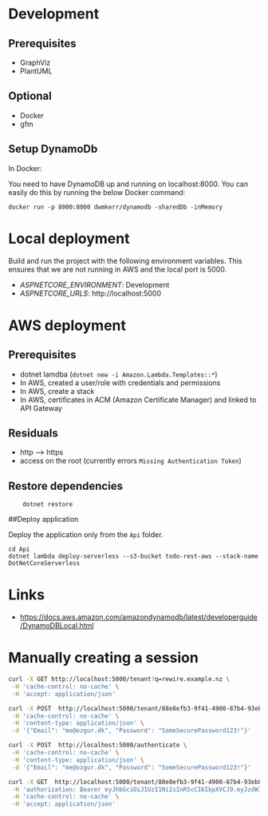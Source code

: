
# Development

## Prerequisites

* GraphViz
* PlantUML

## Optional

* Docker
* gfm

## Setup DynamoDb

In Docker:

You need to have DynamoDB up and running on localhost:8000. You can easily do this by running the below Docker command:

`docker run -p 8000:8000 dwmkerr/dynamodb -sharedDb -inMemory`

# Local deployment

Build and run the project with the following environment variables. This ensures that we are not running in AWS and the 
local port is 5000.

* *ASPNETCORE_ENVIRONMENT*: Development
* *ASPNETCORE_URLS*: http://localhost:5000

# AWS deployment

## Prerequisites

* dotnet lamdba (`dotnet new -i Amazon.Lambda.Templates::*`) 
* In AWS, created a user/role with credentials and permissions
* In AWS, create a stack
* In AWS, certificates in ACM (Amazon Certificate Manager) and linked to API Gateway

## Residuals

* http --> https
* access on the root (currently errors `Missing Authentication Token`)

## Restore dependencies
```
    dotnet restore
```


##Deploy application

Deploy the application only from the `Api` folder.

```
cd Api
dotnet lambda deploy-serverless --s3-bucket todo-rest-aws --stack-name DotNetCoreServerless
```

# Links

* https://docs.aws.amazon.com/amazondynamodb/latest/developerguide/DynamoDBLocal.html

# Manually creating a session

```bash
curl -X GET http://localhost:5000/tenant?q=rewire.example.nz \
 -H 'cache-control: no-cache' \
 -H 'accept: application/json'

curl -X POST  http://localhost:5000/tenant/88e8efb3-9f41-4908-87b4-93eb8bc5f7c7/user/ \
 -H 'cache-control: no-cache' \
 -H 'content-type: application/json' \
 -d '{"Email": "me@ozgur.dk", "Password": "SomeSecurePassword123!"}'

curl -X POST  http://localhost:5000/authenticate \
 -H 'cache-control: no-cache' \
 -H 'content-type: application/json' \
 -d '{"Email": "me@ozgur.dk", "Password": "SomeSecurePassword123!"}'

curl -X GET  http://localhost:5000/tenant/88e8efb3-9f41-4908-87b4-93eb8bc5f7c7/todo/ \
 -H 'authorization: Bearer eyJhbGciOiJIUzI1NiIsInR5cCI6IkpXVCJ9.eyJzdWIiOiJtZUBvemd1ci5kayIsImp0aSI6ImI0ODBmNDA0LTdhYzktNDAwMy04ZWRjLTA0MzVlYjg4YmYwNSIsImh0dHA6Ly9zY2hlbWFzLnhtbHNvYXAub3JnL3dzLzIwMDUvMDUvaWRlbnRpdHkvY2xhaW1zL25hbWVpZGVudGlmaWVyIjoiOWJlNjViNWQtOTA3OS00MDA5LThlYjMtMDA3YmQzZmY4MmEzIiwiZXhwIjoxNTI5MTk4NDYyLCJpc3MiOiJodHRwOi8veW91cmRvbWFpbi5jb20iLCJhdWQiOiJodHRwOi8veW91cmRvbWFpbi5jb20ifQ.vesSfv1ki9EOQw9JqoBUmc5_NN_UAVnYBLO0-ltLwk8' \
 -H 'cache-control: no-cache' \
 -H 'accept: application/json'
 
 
```